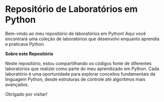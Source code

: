 
# Repositório de Laboratórios em Python
Bem-vindo ao meu repositório de laboratórios em Python! Aqui você encontrará uma coleção de laboratórios que desenvolvi enquanto aprendia e praticava Python.

**Sobre este Repositório**

Neste repositório, estou compartilhando os códigos fonte de diferentes laboratórios que realizei como parte do meu aprendizado em Python. Cada laboratório é uma oportunidade para explorar conceitos fundamentais da linguagem Python, desde estruturas de controle até algoritmos mais avançados.

Obrigado por visitar!
